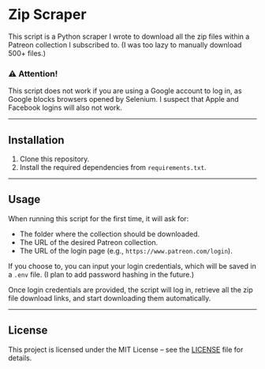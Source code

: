 # Zip Scraper
This script is a Python scraper I wrote to download all the zip files within a Patreon collection I subscribed to.
(I was too lazy to manually download 500+ files.)

### ⚠️ Attention!
This script does not work if you are using a Google account to log in, as Google blocks browsers opened by Selenium.
I suspect that Apple and Facebook logins will also not work.

---

## Installation
1. Clone this repository.
2. Install the required dependencies from `requirements.txt`.

---

## Usage
When running this script for the first time, it will ask for:
- The folder where the collection should be downloaded.
- The URL of the desired Patreon collection.
- The URL of the login page (e.g., `https://www.patreon.com/login`).

If you choose to, you can input your login credentials, which will be saved in a `.env` file.
(I plan to add password hashing in the future.)

Once login credentials are provided, the script will log in, retrieve all the zip file download links, and start downloading them automatically.

---

## License
This project is licensed under the MIT License – see the [LICENSE](LICENSE) file for details.